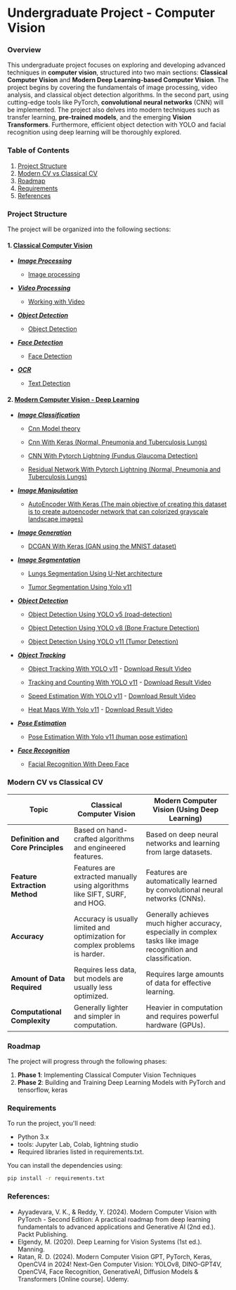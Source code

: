 # Undergraduate Project - Computer Vision

### Overview

This undergraduate project focuses on exploring and developing advanced techniques in **computer vision**, structured into two main sections: **Classical Computer Vision** and **Modern Deep Learning-based Computer Vision**. The project begins by covering the fundamentals of image processing, video analysis, and classical object detection algorithms. In the second part, using cutting-edge tools like PyTorch, **convolutional neural networks** (CNN) will be implemented. The project also delves into modern techniques such as transfer learning, **pre-trained models**, and the emerging **Vision Transformers**. Furthermore, efficient object detection with YOLO and facial recognition using deep learning will be thoroughly explored.

### Table of Contents

1.  [Project Structure](#project-structure)
2.  [Modern CV vs Classical CV](#modern-cv-vs-classical-cv)
3.  [Roadmap](#roadmap)
4.  [Requirements](#requirements)
5.  [References](#references)

### Project Structure

The project will be organized into the following sections:
#### 1. [ **Classical Computer Vision** ](https://github.com/alirezasaharkhiz9/undergraduate-project-computer-vision/tree/main/Classical%20Computer%20Vision)
- [***Image Processing***](https://github.com/alirezasaharkhiz9/Computer-Vision/tree/main/Classical%20Computer%20Vision/Image%20Processing)
  
  - [Image processing](https://github.com/alirezasaharkhiz9/Computer-Vision/blob/main/Classical%20Computer%20Vision/Image%20Processing/ImageProcessing.ipynb)
- [***Video Processing***](https://github.com/alirezasaharkhiz9/Computer-Vision/tree/main/Classical%20Computer%20Vision/Video%20Processing)
  - [Working with Video](https://github.com/alirezasaharkhiz9/Computer-Vision/blob/main/Classical%20Computer%20Vision/Video%20Processing/WorkingWithVideo.ipynb)
- [***Object Detection***](https://github.com/alirezasaharkhiz9/Computer-Vision/tree/main/Classical%20Computer%20Vision/Object%20Detection)
  - [Object Detection](https://github.com/alirezasaharkhiz9/Computer-Vision/blob/main/Classical%20Computer%20Vision/Object%20Detection/ObjectDetection.ipynb)
- [***Face Detection***](https://github.com/alirezasaharkhiz9/Computer-Vision/tree/main/Classical%20Computer%20Vision/Face%20Detection)
  - [Face Detection](https://github.com/alirezasaharkhiz9/Computer-Vision/blob/main/Classical%20Computer%20Vision/Face%20Detection/FaceDetection.ipynb)
- [***OCR***](https://github.com/alirezasaharkhiz9/Computer-Vision/tree/main/Classical%20Computer%20Vision/OCR)
  - [Text Detection](https://github.com/alirezasaharkhiz9/Computer-Vision/blob/main/Classical%20Computer%20Vision/OCR/TextDetection.ipynb)
  
#### 2. [ **Modern Computer Vision - Deep Learning** ](https://github.com/alirezasaharkhiz9/undergraduate-project-computer-vision/tree/main/Modern%20Computer%20Vision)
- [***Image Classification***](https://github.com/alirezasaharkhiz9/Computer-Vision/tree/main/Modern%20Computer%20Vision/Image%20Classification)
  
  - [Cnn Model theory](https://github.com/alirezasaharkhiz9/Computer-Vision/blob/main/Modern%20Computer%20Vision/Image%20Classification/CnnModelTheory.ipynb)

  - [Cnn With Keras (Normal, Pneumonia and Tuberculosis Lungs)](https://github.com/alirezasaharkhiz9/Computer-Vision/blob/main/Modern%20Computer%20Vision/Image%20Classification/CnnWithKeras.ipynb)
  - [CNN With Pytorch Lightning (Fundus Glaucoma Detection)](https://github.com/alirezasaharkhiz9/Computer-Vision/blob/main/Modern%20Computer%20Vision/Image%20Classification/CnnWithPytorchLightning.ipynb)
  - [Residual Network With Pytorch Lightning (Normal, Pneumonia and Tuberculosis Lungs)](https://github.com/alirezasaharkhiz9/Computer-Vision/blob/main/Modern%20Computer%20Vision/Image%20Classification/ResidualNetworkWithPytorchLightning.ipynb)

- [***Image Manipulation***](https://github.com/alirezasaharkhiz9/Computer-Vision/tree/main/Modern%20Computer%20Vision/Image%20Manipulation)

  - [AutoEncoder With Keras (The main objective of creating this dataset is to create autoencoder network that can colorized grayscale landscape images)](https://github.com/alirezasaharkhiz9/Computer-Vision/blob/main/Modern%20Computer%20Vision/Image%20Manipulation/AutoEncoderWithKeras.ipynb)

- [***Image Generation***](https://github.com/alirezasaharkhiz9/Computer-Vision/tree/main/Modern%20Computer%20Vision/Image%20Generation)

  - [DCGAN With Keras (GAN using the MNIST dataset)](https://github.com/alirezasaharkhiz9/Computer-Vision/blob/main/Modern%20Computer%20Vision/Image%20Generation/DCGANWithKeras.ipynb)

- [***Image Segmentation***](https://github.com/alirezasaharkhiz9/Computer-Vision/tree/main/Modern%20Computer%20Vision/Image%20Segmentation)

  - [Lungs Segmentation Using U-Net architecture](https://github.com/alirezasaharkhiz9/Computer-Vision/blob/main/Modern%20Computer%20Vision/Image%20Segmentation/LungsSegmentationUsingU_Net.ipynb)

  - [Tumor Segmentation Using Yolo v11](https://github.com/alirezasaharkhiz9/Computer-Vision/blob/main/Modern%20Computer%20Vision/Image%20Segmentation/TumorSegmentationUsingYolo.ipynb)

- [***Object Detection***](https://github.com/alirezasaharkhiz9/Computer-Vision/tree/main/Modern%20Computer%20Vision/Object%20Detection)

  - [Object Detection Using YOLO v5 (road-detection)](https://github.com/alirezasaharkhiz9/Computer-Vision/blob/main/Modern%20Computer%20Vision/Object%20Detection/ObjectDetectionUsingYOLOv5.ipynb)

  - [Object Detection Using YOLO v8 (Bone Fracture Detection)](https://github.com/alirezasaharkhiz9/Computer-Vision/blob/main/Modern%20Computer%20Vision/Object%20Detection/ObjectDetectionUsingYOLOv8.ipynb)
  - [Object Detection Using YOLO v11 (Tumor Detection)](https://github.com/alirezasaharkhiz9/Computer-Vision/blob/main/Modern%20Computer%20Vision/Object%20Detection/TumorDetectionUsingYolov11.ipynb)

- [***Object Tracking***](https://github.com/alirezasaharkhiz9/Computer-Vision/tree/main/Modern%20Computer%20Vision/Object%20Tracking)

  - [Object Tracking With YOLO v11](https://github.com/alirezasaharkhiz9/Computer-Vision/blob/main/Modern%20Computer%20Vision/Object%20Tracking/ObjectTrackingWithYolo.ipynb) - [Download Result Video](https://raw.githubusercontent.com/alirezasaharkhiz9/undergraduate-project-computer-vision/main/Modern%20Computer%20Vision/Object%20Tracking/ObjectTrackingWithYolo.avi)

  - [Tracking and Counting With YOLO v11](https://github.com/alirezasaharkhiz9/Computer-Vision/blob/main/Modern%20Computer%20Vision/Object%20Tracking/TrackingAndCounting.ipynb) - [Download Result Video](https://raw.githubusercontent.com/alirezasaharkhiz9/undergraduate-project-computer-vision/main/Modern%20Computer%20Vision/Object%20Tracking/TrackingAndCounting.mp4)
  - [Speed Estimation With YOLO v11](https://github.com/alirezasaharkhiz9/Computer-Vision/blob/main/Modern%20Computer%20Vision/Object%20Tracking/SpeedEstimation.ipynb) - [Download Result Video](https://raw.githubusercontent.com/alirezasaharkhiz9/undergraduate-project-computer-vision/main/Modern%20Computer%20Vision/Object%20Tracking/SpeedEstimation.avi)
  - [Heat Maps With Yolo v11](https://github.com/alirezasaharkhiz9/Computer-Vision/blob/main/Modern%20Computer%20Vision/Object%20Tracking/HeatMapsWithYolo.ipynb) - [Download Result Video](https://raw.githubusercontent.com/alirezasaharkhiz9/undergraduate-project-computer-vision/main/Modern%20Computer%20Vision/Object%20Tracking/heatmap_output.avi
)
- [***Pose Estimation***](https://github.com/alirezasaharkhiz9/Computer-Vision/tree/main/Modern%20Computer%20Vision/Pose%20Estimation)

  - [Pose Estimation With Yolo v11 (human pose estimation)](https://github.com/alirezasaharkhiz9/Computer-Vision/blob/main/Modern%20Computer%20Vision/Pose%20Estimation/PoseEstimationWithYolo.ipynb)
- [***Face Recognition***](https://github.com/alirezasaharkhiz9/Computer-Vision/tree/main/Modern%20Computer%20Vision/Face%20Recognition)

  - [Facial Recognition With Deep Face](https://github.com/alirezasaharkhiz9/Computer-Vision/blob/main/Modern%20Computer%20Vision/Face%20Recognition/FacialRecognitionWithDeepFace.ipynb)

### Modern CV vs Classical CV

| **Topic**                          | **Classical Computer Vision**                                                | **Modern Computer Vision (Using Deep Learning)**                                                                |
|-----------------|-----------------------|---------------------------------|
| **Definition and Core Principles** | Based on hand-crafted algorithms and engineered features.                    | Based on deep neural networks and learning from large datasets.                                                 |
| **Feature Extraction Method**      | Features are extracted manually using algorithms like SIFT, SURF, and HOG.   | Features are automatically learned by convolutional neural networks (CNNs).                                     |
| **Accuracy**                       | Accuracy is usually limited and optimization for complex problems is harder. | Generally achieves much higher accuracy, especially in complex tasks like image recognition and classification. |
| **Amount of Data Required**        | Requires less data, but models are usually less optimized.                   | Requires large amounts of data for effective learning.                                                          |
| **Computational Complexity**       | Generally lighter and simpler in computation.                                | Heavier in computation and requires powerful hardware (GPUs).                                                   |


### Roadmap

The project will progress through the following phases:
1. **Phase 1**: Implementing Classical Computer Vision Techniques
2. **Phase 2**: Building and Training Deep Learning Models with PyTorch and tensorflow, keras


### Requirements

To run the project, you'll need:

-   Python 3.x
-   tools: Jupyter Lab, Colab, lightning studio
-   Required libraries listed in requirements.txt.

You can install the dependencies using:

``` bash
pip install -r requirements.txt
```

### References:

- Ayyadevara, V. K., & Reddy, Y. (2024). Modern Computer Vision with PyTorch - Second Edition: A practical roadmap from deep learning fundamentals to advanced applications and Generative AI (2nd ed.). Packt Publishing.
- Elgendy, M. (2020). Deep Learning for Vision Systems (1st ed.). Manning.
- Ratan, R. D. (2024). Modern Computer Vision GPT, PyTorch, Keras, OpenCV4 in 2024! Next-Gen Computer Vision: YOLOv8, DINO-GPT4V, OpenCV4, Face Recognition, GenerativeAI, Diffusion Models & Transformers [Online course]. Udemy.
